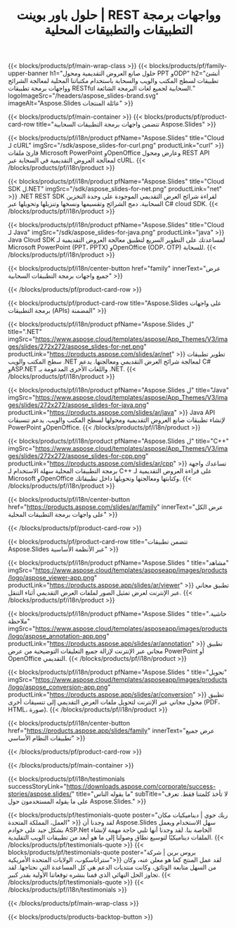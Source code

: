 ﻿---
title: حلول باور بوينت | REST وواجهات برمجة التطبيقات والتطبيقات المحلية 
description: أنشئ تطبيقات لسطح المكتب والويب والسحابة باستخدام مكتباتنا المحلية لمعالجة الشرائح وواجهات برمجة تطبيقات RESTful السحابية لجميع لغات البرمجة الشائعة
weight: 130
family: slides
---

{{< blocks/products/pf/main-wrap-class >}}
{{< blocks/products/pf/family-upper-banner h1="حلول صانع العروض التقديمية ومحول PPT وODP" h2="أنشئ تطبيقات لسطح المكتب والويب والسحابة باستخدام مكتباتنا المحلية لمعالجة الشرائح وواجهات برمجة تطبيقات RESTful السحابية لجميع لغات البرمجة الشائعة." logoImageSrc="/headers/aspose_slides-brand.svg" imageAlt="Aspose.Slides عائلة المنتجات" >}}

{{< blocks/products/pf/main-container >}}
{{< blocks/products/pf/product-card-row title="تتضمن واجهات برمجة التطبيقات السحابية Aspose.Slides" >}}

{{< blocks/products/pf/i18n/product pfName="Aspose.Slides" title="Cloud لـ cURL" imgSrc="/sdk/aspose_slides-for-curl.png" productLink="curl" >}}
قارئ ملفات Microsoft PowerPoint وOpenOffice وعارض ومحول REST API لمعالجة العروض التقديمية في السحابة عبر cURL.
{{< /blocks/products/pf/i18n/product >}}

{{< blocks/products/pf/i18n/product pfName="Aspose.Slides" title="Cloud SDK ل.NET" imgSrc="/sdk/aspose_slides-for-net.png" productLink="net" >}}
.NET REST SDK لقراءة شرائح العرض التقديمي الموجودة على وحدة التخزين السحابية. دمج الشرائح وتقسيمها ونسخها وتنزيلها وتحويلها عبر C# cloud SDK.
{{< /blocks/products/pf/i18n/product >}}

{{< blocks/products/pf/i18n/product pfName="Aspose.Slides" title="Cloud لـ Java" imgSrc="/sdk/aspose_slides-for-java.png" productLink="java" >}}
Java Cloud SDK لمساعدتك على التطوير السريع لتطبيق معالجة العروض التقديمية لـ Microsoft PowerPoint (PPT، PPTX) وOpenOffice (ODP، OTP) للسحابة.
{{< /blocks/products/pf/i18n/product >}}

{{< blocks/products/pf/i18n/center-button href="family" innerText="عرض جميع واجهات برمجة التطبيقات السحابية" >}}

{{< /blocks/products/pf/product-card-row >}}

{{< blocks/products/pf/product-card-row title="Aspose.Slides على واجهات برمجة التطبيقات (APIs) المضمنة" >}}

{{< blocks/products/pf/i18n/product pfName="Aspose.Slides ل" title=".NET" imgSrc="https://www.aspose.cloud/templates/aspose/App_Themes/V3/images/slides/272x272/aspose_slides-for-net.png" productLink="https://products.aspose.com/slides/ar/net" >}}
تطوير تطبيقات سطح المكتب والويب .NET لمعالجة شرائح العرض التقديمي ومعالجتها. يدعم C# وASP.NET واللغات الأخرى المدعومة بـ .NET.
{{< /blocks/products/pf/i18n/product >}}

{{< blocks/products/pf/i18n/product pfName="Aspose.Slides ل" title="Java" imgSrc="https://www.aspose.cloud/templates/aspose/App_Themes/V3/images/slides/272x272/aspose_slides-for-java.png" productLink="https://products.aspose.com/slides/ar/java" >}}
Java API لإنشاء تطبيقات صانع العروض التقديمية ومحولها لسطح المكتب والويب. يدعم تنسيقات PowerPoint وOpenOffice.
{{< /blocks/products/pf/i18n/product >}}

{{< blocks/products/pf/i18n/product pfName="Aspose.Slides ل" title="C++" imgSrc="https://www.aspose.cloud/templates/aspose/App_Themes/V3/images/slides/272x272/aspose_slides-for-cpp.png" productLink="https://products.aspose.com/slides/ar/cpp" >}}
تساعدك واجهة برمجة التطبيقات المحلية سهلة الاستخدام لـ C++ على قراءة العروض التقديمية لـ Microsoft وOpenOffice وكتابتها ومعالجتها وتحويلها داخل تطبيقاتك.
{{< /blocks/products/pf/i18n/product >}}

{{< blocks/products/pf/i18n/center-button href="https://products.aspose.com/slides/ar/family" innerText="عرض الكل على واجهات برمجة التطبيقات المحلية" >}}

{{< /blocks/products/pf/product-card-row >}}

{{< blocks/products/pf/product-card-row title="تتضمن تطبيقات Aspose.Slides عبر الأنظمة الأساسية" >}}

{{< blocks/products/pf/i18n/product pfName="Aspose.Slides " title="مشاهد" imgSrc="https://www.aspose.cloud/templates/asposeapp/images/products/logo/aspose_viewer-app.png" productLink="https://products.aspose.app/slides/ar/viewer" >}}
تطبيق مجاني عبر الإنترنت لعرض تمثيل الصور لملفات العرض التقديمي أثناء التنقل.
{{< /blocks/products/pf/i18n/product >}}

{{< blocks/products/pf/i18n/product pfName="Aspose.Slides " title="حاشية. ملاحظة" imgSrc="https://www.aspose.cloud/templates/asposeapp/images/products/logo/aspose_annotation-app.png" productLink="https://products.aspose.app/slides/ar/annotation" >}}
تطبيق مجاني عبر الإنترنت لإزالة جميع التعليقات التوضيحية من عرض PowerPoint أو OpenOffice التقديمي.
{{< /blocks/products/pf/i18n/product >}}

{{< blocks/products/pf/i18n/product pfName="Aspose.Slides " title="تحويل" imgSrc="https://www.aspose.cloud/templates/asposeapp/images/products/logo/aspose_conversion-app.png" productLink="https://products.aspose.app/slides/ar/conversion" >}}
تطبيق محول مجاني عبر الإنترنت لتحويل ملفات العرض التقديمي إلى تنسيقات أخرى (PDF، HTML، صورة).
{{< /blocks/products/pf/i18n/product >}}

{{< blocks/products/pf/i18n/center-button href="https://products.aspose.app/slides/family" innerText="عرض جميع تطبيقات النظام الأساسي" >}}

{{< /blocks/products/pf/product-card-row >}}


{{< /blocks/products/pf/main-container >}}

{{< blocks/products/pf/i18n/testimonials successStoryLink="https://downloads.aspose.com/corporate/success-stories/aspose.slides/" title="ما يقوله الناس" subTitle="لا تأخذ كلمتنا فقط. تعرف على ما يقوله المستخدمون حول Aspose.Slides." >}}

{{< blocks/products/pf/testimonials-quote poster="ريك جوي | ديناميكيات مكان العمل، المملكة المتحدة" >}}
لقد وجدنا أن Aspose.Slides سهل الاستخدام ويعمل بشكل جيد على خوادم ASP.Net الخاصة بنا. لقد وجدنا أنها تلبي حاجة مهمة لإنشاء الملفات ديناميكيًا لتوسيع نطاق وصولنا إلى ما هو أبعد من تطبيقات الويب التقليدية.
{{< /blocks/products/pf/testimonials-quote >}}
{{< blocks/products/pf/testimonials-quote poster="بروس برين | شركة ستراتاسكوب، الولايات المتحدة الأمريكية">}}
لقد عمل المنتج كما هو معلن عنه، وكان من السهل متابعة الوثائق، وكانت منتديات الدعم هي كل المساعدة التي نحتاجها. لقد تجاوز الحل النهائي الذي قمنا بنشره توقعاتنا الأولية بقدر كبير.
{{< /blocks/products/pf/testimonials-quote >}}
{{< /blocks/products/pf/i18n/testimonials >}}

{{< /blocks/products/pf/main-wrap-class >}}

{{< blocks/products/products-backtop-button >}}